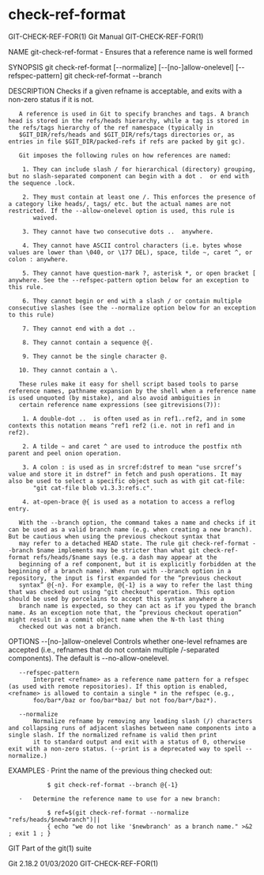  # check-ref-format 
GIT-CHECK-REF-FOR(1)                                                                              Git Manual                                                                             GIT-CHECK-REF-FOR(1)

NAME
       git-check-ref-format - Ensures that a reference name is well formed

SYNOPSIS
       git check-ref-format [--normalize]
              [--[no-]allow-onelevel] [--refspec-pattern]
              <refname>
       git check-ref-format --branch <branchname-shorthand>

DESCRIPTION
       Checks if a given refname is acceptable, and exits with a non-zero status if it is not.

       A reference is used in Git to specify branches and tags. A branch head is stored in the refs/heads hierarchy, while a tag is stored in the refs/tags hierarchy of the ref namespace (typically in
       $GIT_DIR/refs/heads and $GIT_DIR/refs/tags directories or, as entries in file $GIT_DIR/packed-refs if refs are packed by git gc).

       Git imposes the following rules on how references are named:

        1. They can include slash / for hierarchical (directory) grouping, but no slash-separated component can begin with a dot .  or end with the sequence .lock.

        2. They must contain at least one /. This enforces the presence of a category like heads/, tags/ etc. but the actual names are not restricted. If the --allow-onelevel option is used, this rule is
           waived.

        3. They cannot have two consecutive dots ..  anywhere.

        4. They cannot have ASCII control characters (i.e. bytes whose values are lower than \040, or \177 DEL), space, tilde ~, caret ^, or colon : anywhere.

        5. They cannot have question-mark ?, asterisk *, or open bracket [ anywhere. See the --refspec-pattern option below for an exception to this rule.

        6. They cannot begin or end with a slash / or contain multiple consecutive slashes (see the --normalize option below for an exception to this rule)

        7. They cannot end with a dot ..

        8. They cannot contain a sequence @{.

        9. They cannot be the single character @.

       10. They cannot contain a \.

       These rules make it easy for shell script based tools to parse reference names, pathname expansion by the shell when a reference name is used unquoted (by mistake), and also avoid ambiguities in
       certain reference name expressions (see gitrevisions(7)):

        1. A double-dot ..  is often used as in ref1..ref2, and in some contexts this notation means ^ref1 ref2 (i.e. not in ref1 and in ref2).

        2. A tilde ~ and caret ^ are used to introduce the postfix nth parent and peel onion operation.

        3. A colon : is used as in srcref:dstref to mean "use srcref’s value and store it in dstref" in fetch and push operations. It may also be used to select a specific object such as with git cat-file:
           "git cat-file blob v1.3.3:refs.c".

        4. at-open-brace @{ is used as a notation to access a reflog entry.

       With the --branch option, the command takes a name and checks if it can be used as a valid branch name (e.g. when creating a new branch). But be cautious when using the previous checkout syntax that
       may refer to a detached HEAD state. The rule git check-ref-format --branch $name implements may be stricter than what git check-ref-format refs/heads/$name says (e.g. a dash may appear at the
       beginning of a ref component, but it is explicitly forbidden at the beginning of a branch name). When run with --branch option in a repository, the input is first expanded for the “previous checkout
       syntax” @{-n}. For example, @{-1} is a way to refer the last thing that was checked out using "git checkout" operation. This option should be used by porcelains to accept this syntax anywhere a
       branch name is expected, so they can act as if you typed the branch name. As an exception note that, the “previous checkout operation” might result in a commit object name when the N-th last thing
       checked out was not a branch.

OPTIONS
       --[no-]allow-onelevel
           Controls whether one-level refnames are accepted (i.e., refnames that do not contain multiple /-separated components). The default is --no-allow-onelevel.

       --refspec-pattern
           Interpret <refname> as a reference name pattern for a refspec (as used with remote repositories). If this option is enabled, <refname> is allowed to contain a single * in the refspec (e.g.,
           foo/bar*/baz or foo/bar*baz/ but not foo/bar*/baz*).

       --normalize
           Normalize refname by removing any leading slash (/) characters and collapsing runs of adjacent slashes between name components into a single slash. If the normalized refname is valid then print
           it to standard output and exit with a status of 0, otherwise exit with a non-zero status. (--print is a deprecated way to spell --normalize.)

EXAMPLES
       ·   Print the name of the previous thing checked out:

               $ git check-ref-format --branch @{-1}

       ·   Determine the reference name to use for a new branch:

               $ ref=$(git check-ref-format --normalize "refs/heads/$newbranch")||
               { echo "we do not like '$newbranch' as a branch name." >&2 ; exit 1 ; }

GIT
       Part of the git(1) suite

Git 2.18.2                                                                                        01/03/2020                                                                             GIT-CHECK-REF-FOR(1)
